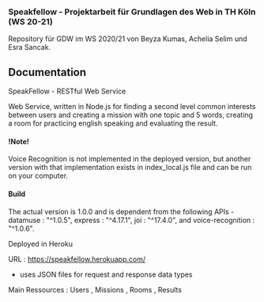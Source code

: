 ### Speakfellow - Projektarbeit für Grundlagen des Web in TH Köln (WS 20-21)
Repository für GDW im WS 2020/21 von Beyza Kumas, Achelia Selim und Esra Sancak.

## Documentation

SpeakFellow - RESTful Web Service

Web Service, written in Node.js for finding a second level common interests between users and creating a mission with one topic and 5 words, creating a room for practicing english speaking and evaluating the result. 

#### !Note!

Voice Recognition is not implemented in the deployed version, but another version with that implementation exists in index_local.js file and can be run on your computer.

#### Build

The actual version is 1.0.0 and is dependent from the following APIs - datamuse : "^1.0.5", express : "^4.17.1", joi : "^17.4.0", and voice-recognition : "^1.0.6".

Deployed in Heroku

URL : https://speakfellow.herokuapp.com/

- uses JSON files for request and response data types

Main Ressources : Users , Missions , Rooms , Results
 
